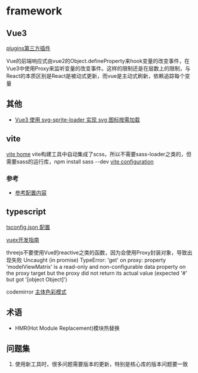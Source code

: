 # framework

## Vue3

[plugins第三方插件](https://github.com/vuejs/awesome-vue#components--libraries)

Vue的前端响应式由vue2的Object.defineProperty来hook变量的改变事件，在Vue3中使用Proxy来监听变量的改变事件。这样的限制还是在层数上的限制，与React的本质区别是React是被动式更新，而vue是主动式刷新，依赖追踪每个变量


## 其他
- [Vue3 使用 svg-sprite-loader 实现 svg 图标按需加载](https://cloud.tencent.com/developer/article/1764171)

## vite

[vite home](https://cn.vitejs.dev/)
vite构建工具中自动集成了scss，所以不需要sass-loader之类的，但需要sass的运行库，npm install sass --dev
[vite configuration](https://vitejs.dev/config/)
### 参考
- [参考配置内容](https://gitee.com/xkrumeng/vite-vue3-scaffold/tree/master)

## typescript

[tsconfig.json 配置](https://www.tslang.cn/docs/handbook/tsconfig-json.html)

[vuex开发指南](https://vuex.vuejs.org/zh/guide/)

threejs不要使用Vue的reactive之类的函数，因为会使用Proxy封装对象，导致出现失败
Uncaught (in promise) TypeError: 'get' on proxy: property 'modelViewMatrix' is a read-only and non-configurable data property on the proxy target but the proxy did not return its actual value (expected '#<Matrix4>' but got '[object Object]')

codemirror
[主体色彩模式](https://codemirror.net/demo/theme.html)

## 术语

- HMR(Hot Module Replacement)模块热替换

## 问题集

1. 使用新工具时，很多问题需要版本的更新，特别是核心库的版本问题要一致
